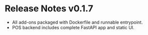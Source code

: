 # Release Notes v0.1.7
- All add-ons packaged with Dockerfile and runnable entrypoint.
- POS backend includes complete FastAPI app and static UI.
